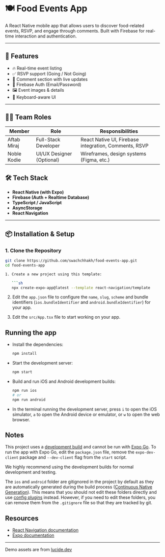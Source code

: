 # 🍽️ Food Events App

A React Native mobile app that allows users to discover food-related events, RSVP, and engage through comments. Built with Firebase for real-time interaction and authentication.

---

## 🚀 Features

- 🔥 Real-time event listing
- ✅ RSVP support (Going / Not Going)
- 💬 Comment section with live updates
- 🔐 Firebase Auth (Email/Password)
- 🖼️ Event images & details
- 📱 Keyboard-aware UI

---

## 👨‍💻 Team Roles

| Member         | Role                       | Responsibilities                              |
|----------------|----------------------------|-----------------------------------------------|
| Aftab Miraj    | Full-Stack Developer       | React Native UI, Firebase integration, Comments, RSVP |
| Noble Kodie   | UI/UX Designer (Optional)  | Wireframes, design systems (Figma, etc.)       |



## 🛠️ Tech Stack

- **React Native (with Expo)**
- **Firebase (Auth + Realtime Database)**
- **TypeScript / JavaScript**
- **AsyncStorage**
- **React Navigation**

---

## 📦 Installation & Setup

### 1. Clone the Repository
```bash
git clone https://github.com/swachchhakh/food-events-app.git
cd food-events-app

1. Create a new project using this template:

   ```sh
   npx create-expo-app@latest --template react-navigation/template
   ```

2. Edit the `app.json` file to configure the `name`, `slug`, `scheme` and bundle identifiers (`ios.bundleIdentifier` and `android.bundleIdentifier`) for your app.

3. Edit the `src/App.tsx` file to start working on your app.

## Running the app

- Install the dependencies:

  ```sh
  npm install
  ```

- Start the development server:

  ```sh
  npm start
  ```

- Build and run iOS and Android development builds:

  ```sh
  npm run ios
  # or
  npm run android
  ```

- In the terminal running the development server, press `i` to open the iOS simulator, `a` to open the Android device or emulator, or `w` to open the web browser.

## Notes

This project uses a [development build](https://docs.expo.dev/develop/development-builds/introduction/) and cannot be run with [Expo Go](https://expo.dev/go). To run the app with Expo Go, edit the `package.json` file, remove the `expo-dev-client` package and `--dev-client` flag from the `start` script.

We highly recommend using the development builds for normal development and testing.

The `ios` and `android` folder are gitignored in the project by default as they are automatically generated during the build process ([Continuous Native Generation](https://docs.expo.dev/workflow/continuous-native-generation/)). This means that you should not edit these folders directly and use [config plugins](https://docs.expo.dev/config-plugins/) instead. However, if you need to edit these folders, you can remove them from the `.gitignore` file so that they are tracked by git.

## Resources

- [React Navigation documentation](https://reactnavigation.org/)
- [Expo documentation](https://docs.expo.dev/)

---

Demo assets are from [lucide.dev](https://lucide.dev/)
